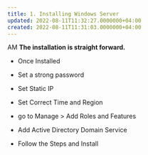 ```yaml
---
title: 1. Installing Windows Server
updated: 2022-08-11T11:32:27.0000000+04:00
created: 2022-08-11T11:31:03.0000000+04:00
---
```


AM
**The installation is straight forward.**

- Once Installed

- Set a strong password

- Set Static IP

- Set Correct Time and Region

- go to Manage \> Add Roles and Features

- Add Active Directory Domain Service

- Follow the Steps and Install
